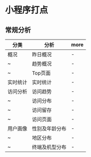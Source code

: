 # 小程序打点

## 常规分析

| 分类     | 分析           | more |
| -------- | -------------- | ---- |
| 概况     | 昨日概况       | -    |
| ~        | 趋势概况       | -    |
| ~        | Top页面        | -    |
| 实时统计 | 实时统计       | -    |
| 访问分析 | 访问趋势       | -    |
| ~        | 访问分布       | -    |
| ~        | 访问留存       | -    |
| ~        | 访问页面       | -    |
| 用户画像 | 性别及年龄分布 | -    |
| ~        | 地区分布       | -    |
| ~        | 终端及机型分布 | -    |